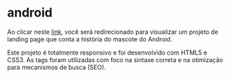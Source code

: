 # android

Ao clicar neste <a href="https://thiago-tsg.github.io/android/html/" target="_blank">link</a>, você será redirecionado para visualizar um projeto de landing page que conta a história do mascote do Android.

Este projeto é totalmente responsivo e foi desenvolvido com HTML5 e CSS3. As tags foram utilizadas com foco na sintaxe correta e na otimização para mecanismos de busca (SEO).
